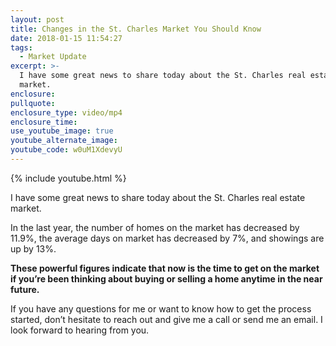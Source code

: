 ```yaml
---
layout: post
title: Changes in the St. Charles Market You Should Know
date: 2018-01-15 11:54:27
tags:
  - Market Update
excerpt: >-
  I have some great news to share today about the St. Charles real estate
  market.
enclosure:
pullquote:
enclosure_type: video/mp4
enclosure_time:
use_youtube_image: true
youtube_alternate_image:
youtube_code: w0uM1XdevyU
---
```



{% include youtube.html %}

I have some great news to share today about the St. Charles real estate market.

In the last year, the number of homes on the market has decreased by 11.9%, the average days on market has decreased by 7%, and showings are up by 13%.

**These powerful figures indicate that now is the time to get on the market if you’re been thinking about buying or selling a home anytime in the near future.**

If you have any questions for me or want to know how to get the process started, don’t hesitate to reach out and give me a call or send me an email. I look forward to hearing from you.